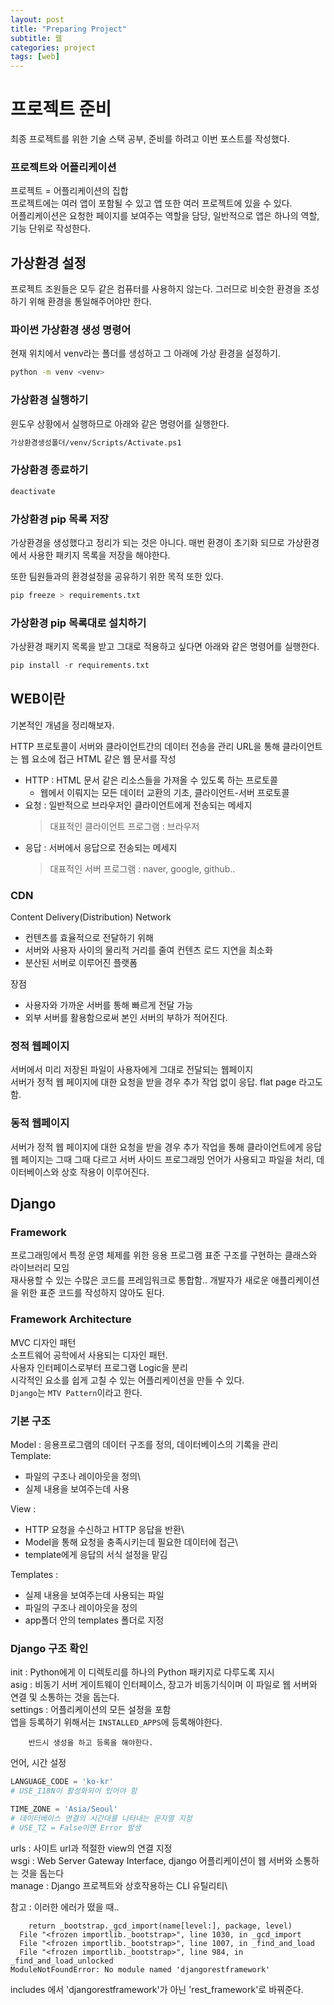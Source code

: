 ```yaml
---
layout: post
title: "Preparing Project"
subtitle: 웹
categories: project
tags: [web]
---
```

# 프로젝트 준비
최종 프로젝트를 위한 기술 스택 공부, 준비를 하려고 이번 포스트를 작성했다.
### 프로젝트와 어플리케이션
프로젝트 = 어플리케이션의 집합\
프로젝트에는 여러 앱이 포함될 수 있고 앱 또한 여러 프로젝트에 있을 수 있다.\
어플리케이션은 요청한 페이지를 보여주는 역할을 담당, 일반적으로 앱은 하나의 역할, 기능 단위로 작성한다.
## 가상환경 설정
프로젝트 조원들은 모두 같은 컴퓨터를 사용하지 않는다. 그러므로 비슷한 환경을 조성하기 위해 환경을 통일해주어야만 한다.

### 파이썬 가상환경 생성 명령어

현재 위치에서 venv라는 폴더를 생성하고 그 아래에 가상 환경을 설정하기.
```bash
python -m venv <venv>
```
### 가상환경 실행하기
윈도우 상황에서 실행하므로 아래와 같은 명령어를 실행한다.
```bash
가상환경생성폴더/venv/Scripts/Activate.ps1
```
### 가상환경 종료하기
```bash
deactivate
```
### 가상환경 pip 목록 저장
가상환경을 생성했다고 정리가 되는 것은 아니다. 매번 환경이 초기화 되므로 가상환경에서 사용한 패키지 목록을 저장을 해야한다. 

또한 팀원들과의 환경설정을 공유하기 위한 목적 또한 있다.
```bash
pip freeze > requirements.txt
```
### 가상환경 pip 목록대로 설치하기
가상환경 패키지 목록을 받고 그대로 적용하고 싶다면 아래와 같은 명령어를 실행한다.
```python
pip install -r requirements.txt
```

## WEB이란
기본적인 개념을 정리해보자.

HTTP 프로토콜이 서버와 클라이언트간의 데이터 전송을 관리
URL을 통해 클라이언트는 웹 요소에 접근
HTML 같은 웹 문서를 작성

- HTTP : HTML 문서 같은 리소스들을 가져올 수 있도록 하는 프로토콜
    - 웹에서 이뤄지는 모든 데이터 교환의 기초, 클라이언트-서버 프로토콜
- 요청 : 일반적으로 브라우저인 클라이언트에게 전송되는 메세지
    > 대표적인 클라이언트 프로그램 : 브라우저
- 응답 : 서버에서 응답으로 전송되는 메세지
    > 대표적인 서버 프로그램 : naver, google, github.. 

### CDN
Content Delivery(Distribution) Network

- 컨텐츠를 효율적으로 전달하기 위해
- 서버와 사용자 사이의 물리적 거리를 줄여 컨텐츠 로드 지연을 최소화
- 분산된 서버로 이루어진 플랫폼

장점
- 사용자와 가까운 서버를 통해 빠르게 전달 가능
- 외부 서버를 활용함으로써 본인 서버의 부하가 적어진다.
### 정적 웹페이지
서버에서 미리 저장된 파일이 사용자에게 그대로 전달되는 웹페이지\
서버가 정적 웹 페이지에 대한 요청을 받을 경우 추가 작업 없이 응답.
flat page 라고도 함.
### 동적 웹페이지
서버가 정적 웹 페이지에 대한 요청을 받을 경우 추가 작업을 통해 클라이언트에게 응답\
웹 페이지는 그때 그때 다르고 서버 사이드 프로그래밍 언어가 사용되고 파일을 처리, 데이터베이스와 상호 작용이 이루어진다.
## Django
### Framework
프로그래밍에서 특정 운영 체제를 위한 응용 프로그램 표준 구조를 구현하는 클래스와 라이브러리 모임\
재사용할 수 있는 수많은 코드를 프레임워크로 통합함.. 개발자가 새로운 애플리케이션을 위한 표준 코드를 작성하지 않아도 된다.
### Framework Architecture
MVC 디자인 패턴\
소프트웨어 공학에서 사용되는 디자인 패턴.\
사용자 인터페이스로부터 프로그램 Logic을 분리\
시각적인 요소를 쉽게 고칠 수 있는 어플리케이션을 만들 수 있다.\
`Django`는 `MTV Pattern`이라고 한다.
### 기본 구조
Model : 응용프로그램의 데이터 구조를 정의, 데이터베이스의 기록을 관리\
Template: 
- 파일의 구조나 레이아웃을 정의\
- 실제 내용을 보여주는데 사용

View :  
- HTTP 요청을 수신하고 HTTP 응답을 반환\
- Model을 통해 요청을 충족시키는데 필요한 데이터에 접근\
- template에게 응답의 서식 설정을 맡김

Templates : 
- 실제 내용을 보여주는데 사용되는 파일
- 파일의 구조나 레이아웃을 정의
- app폴더 안의 templates 폴더로 지정
### Django 구조 확인
init : Python에게 이 디렉토리를 하나의 Python 패키지로 다루도록 지시\
asig : 비동기 서버 게이트웨이 인터페이스, 장고가 비동기식이며 이 파일로 웹 서버와 연결 및 소통하는 것을 돕는다.\
settings : 어플리케이션의 모든 설정을 포함\
앱을 등록하기 위해서는 `INSTALLED_APPS`에 등록해야한다.

        반드시 생성을 하고 등록을 해야한다.

언어, 시간 설정 
```python
LANGUAGE_CODE = 'ko-kr'
# USE_I18N이 활성화되어 있어야 함

TIME_ZONE = 'Asia/Seoul'
# 데이터베이스 연결의 시간대를 나타내는 문자열 지정
# USE_TZ = False이면 Error 발생
```

urls : 사이트 url과 적절한 view의 연결 지정\
wsgi : Web Server Gateway Interface, django 어플리케이션이 웹 서버와 소통하는 것을 돕는다\
manage : Django 프로젝트와 상호작용하는 CLI 유틸리티\

참고 : 이러한 에러가 떴을 때..
```
    return _bootstrap._gcd_import(name[level:], package, level)
  File "<frozen importlib._bootstrap>", line 1030, in _gcd_import
  File "<frozen importlib._bootstrap>", line 1007, in _find_and_load
  File "<frozen importlib._bootstrap>", line 984, in _find_and_load_unlocked
ModuleNotFoundError: No module named 'djangorestframework'
```
includes 에서 'djangorestframework'가 아닌 'rest_framework'로 바꿔준다.



